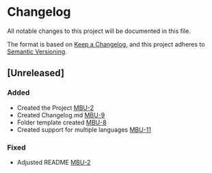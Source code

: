 # Changelog

All notable changes to this project will be documented in this file.

The format is based on [Keep a Changelog](https://keepachangelog.com/en/1.0.0/),
and this project adheres to [Semantic Versioning](https://semver.org/spec/v2.0.0.html).

## [Unreleased]

### Added

- Created the Project [MBU-2](https://memebattle.atlassian.net/browse/MBU-2)
- Created Changelog.md [MBU-9](https://memebattle.atlassian.net/browse/MBU-9)
- Folder template created [MBU-8](https://memebattle.atlassian.net/browse/MBU-8)
- Created support for multiple languages [MBU-11](https://memebattle.atlassian.net/browse/MBU-11)

### Fixed

- Adjusted README [MBU-2](https://memebattle.atlassian.net/browse/MBU-2)